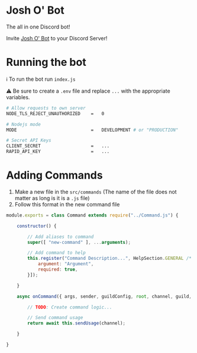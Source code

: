 # Josh O' Bot
The all in one Discord bot!

Invite [Josh O' Bot](https://discord.com/api/oauth2/authorize?client_id=748971236276699247&permissions=8&scope=bot) to your Discord Server!

# Running the bot
ℹ To run the bot run `index.js`

⚠ Be sure to create a `.env` file and replace `...` with the appropriate variables.
```bash
# Allow requests to own server
NODE_TLS_REJECT_UNAUTHORIZED	=	0

# Nodejs mode
MODE							=	DEVELOPMENT # or "PRODUCTION"

# Secret API Keys
CLIENT_SECRET					=	...
RAPID_API_KEY					=	...

```

# Adding Commands
1. Make a new file in the `src/commands` (The name of the file does not matter as long is it is a `.js` file)
2. Follow this format in the new command file
```javascript
module.exports = class Command extends require("../Command.js") {

	constructor() {

		// Add aliases to command
		super([ "new-command" ], ...arguments);

		// Add command to help
		this.register("Command Description...", HelpSection.GENERAL /* see or create enum values in src/enum/HelpSection.js */, [{
			argument: "Argument",
			required: true,
		}]);

	}

	async onCommand({ args, sender, guildConfig, root, channel, guild, audit }) {

		// TODO: Create command logic...

		// Send command usage
		return await this.sendUsage(channel);

	}

}
```
